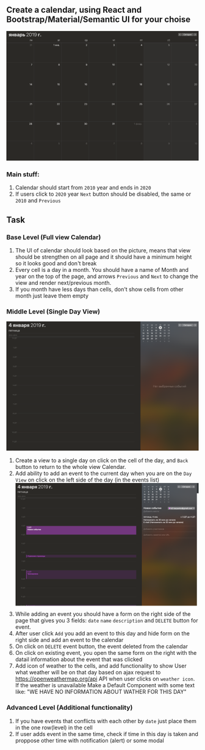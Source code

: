 ## Create a calendar, using React and Bootstrap/Material/Semantic UI for your choise

![Calendar](https://raw.githubusercontent.com/kl2karpenko/MateAcademy/master/React/calendar/cal.png)

### Main stuff:
1. Calendar should start from `2010` year and ends in `2020`
2. If users click to `2020` year `Next` button should be disabled, the same or `2010` and `Previous`

## Task
### Base Level (Full view Calendar)

1. The UI of calendar should look based on the picture, means that view should be strengthen on all page and it should have a minimum height so it looks good and don't break
2. Every cell is a day in a month. You should have a name of Month and year on the top of the page, and arrows `Previous` and `Next` to change the view and render next/previous month. 
3. If you month have less days than cells, don't show cells from other month just leave  them empty


### Middle Level (Single Day View)
![Calendar](https://raw.githubusercontent.com/kl2karpenko/MateAcademy/master/React/calendar/cal-day.png)

1. Create a view to a single day on click on the cell of the day, and `Back` button to return to the whole view Calendar.
2. Add  ability to add an event to the current day when you are on the `Day View` on click on the left side of the day (in the events list)
![Calendar](https://raw.githubusercontent.com/kl2karpenko/MateAcademy/master/React/calendar/cal-day-add-event.png)
2. While adding an event you should have a form on the right side of the page that gives you 3 fields: `date` `name` `description` and `DELETE` button for event.
3. After user click `Add` you add an event to this day and hide form on the right side and add an event to the calendar
4. On click on `DELETE` event button, the event deleted from the calendar
5. On click on existing event, you open the same form on the right with the datail information about the event that was clicked
6. Add icon of weather to the cells, and add functionality to show User what weather will be on that day based on ajax request to https://openweathermap.org/api API when user clicks on `weather icon`. If the weather is unavailable Make a Default Component with some text like: "WE HAVE NO INFORMATION ABOUT WATHER FOR THIS DAY"


### Advanced Level (Additional functionality)

1. If you have events that conflicts with each other by `date` just place them in the one row(level) in the cell
2. If user adds event in the same time, check if time in this day is taken and proppose other time with notification (alert) or some modal
